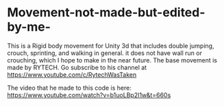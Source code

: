 # Movement-not-made-but-edited-by-me-
This is a Rigid body movement for Unity 3d that includes double jumping, crouch, sprinting, and walking in general. it does not have wall run or crouching, 
which I hope to make in the near future. The base movement is made by RYTECH. Go subscribe to his channel at https://www.youtube.com/c/RytechWasTaken

The video that he made to this code is here: https://www.youtube.com/watch?v=b1uoLBp2I1w&t=660s


